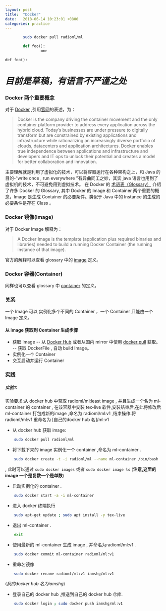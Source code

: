 ```yaml
---
layout: post
title:  "Docker"
date:   2018-06-14 10:23:01 +0800
categories: practice
---
```


``` bash
        sudo docker pull radioml/ml
```
``` python
        def foo():
                one 
```
	def foo():

# *目前是草稿，有语言不严谨之处*
### Docker 两个重要概念
对于 [Docker](https://www.google.com) ,引用[官网][docker web]的表述，为：
> Docker is the company driving the container movement and the only container platform provider to address every application across the hybrid cloud. 
> Today’s businesses are under pressure to digitally transform but are constrained by existing applications and infrastructure while rationalizing an increasingly diverse portfolio of clouds, datacenters and application architectures.
> Docker enables true independence between applications and infrastructure and developers and IT ops to unlock their potential and creates a model for better collaboration and innovation.  

主要理解就是利用了虚拟化的技术，可以将容器运行在各种架构之上，和 Java 的目的-“write once , run everywhere ”有异曲同工之妙，其实 java 语言也用到了虚拟机的技术，不可避免用到虚拟技术。
在 Docker 的 [术语表（Glossary）][docker glossary] 介绍了许多 Docker 的 Glossary, 其中 Docker 的 Image 和 Container 两个重要的概念，Image 是生成 Container 的必要条件。类似于 Java 中的 Instance 的生成的必要条件是存在 Class 。
### Docker 镜像(Image)
对于 Docker Image 解释为：
> A Docker Image is the template (application plus required binaries and libraries) needed to build a running Docker Container (the running instance of that image).

官方的解释可以查看 glossary 中的 [image][docker glossary] 定义。
### Docker 容器(Container) 
同样也可以查看 glossary 中 [container][docker glossary] 的定义。
### 关系
一个 Image 可以 实例化多个不同的 Container ，一个 Container 只能由一个 Image 定义。
#### 从 Image 获取到 Container 生成步骤
- 获取 Image 
	-- 从 [Docker Hub](https://hub.docker.com/) 或者从国内 mirror 中使用 [docker pull][image] 获取。
	-- 获取 DockerFile , 自动 build Image。
- 实例化一个 Container
- 交互启动并运行 Container

### 实践
##### 实验1:
实验要求:从 docker hub 中获取 radioml/ml:least image , 并且生成一个名为 ml-container 的 container , 在该容器中安装 tex-live 软件,安装结束后,在此将修改后 ml-container 打包成新的image ,命名为 radioml/ml:v1 ,结束操作.将 radioml/ml:v1 重命名为 [自己的docker hub 名]/ml:v1
- 从 docker hub 获取 image:  
``` bash
	sudo docker pull radioml/ml
```
- 将下载下来的 image 实例化一个 container ,命名为 ml-container . 
```bash
	sudo docker create -t -i radioml/ml --name ml-container /bin/bash
```
, 此时可以通过 `sudo docker images` 或者 `sudo docker image ls` (**注意,这里的 image 一个是复数一个是单数**)
- 启动实例化的 container . 
```bash
	sudo docker start -a -i ml-container
```
- 进入 docker 终端执行
```bash
	sudo apt-get update ; sudo apt install -y tex-live
```
- 退出 ml-container . 
```bash
	exit
```
- 使用最新的 ml-container 生成 image , 并命名为radioml/ml:v1 . 
```bash
	sudo docker commit ml-container radioml/ml:v1
```
- 重命名镜像 
```bash
	sudo docker rename radioml/ml:v1 iamshg/ml:v1
```
(*我的docker hub 名为iamshg*)
- 登录自己的 docker hub ,推送到自己的 docker hub 仓库. 
```bash
	sudo docker login ; sudo docker push iamshg/ml:v1
```  


<!--
[I'm an inline-style link](https://www.google.com)

[I'm an inline-style link with title](https://www.google.com "Google's Homepage")

[I'm a reference-style link][Arbitrary case-insensitive reference text]

[I'm a relative reference to a repository file](../blob/master/LICENSE)

[You can use numbers for reference-style link definitions][1]

Or leave it empty and use the [link text itself].

URLs and URLs in angle brackets will automatically get turned into links. 
http://www.example.com or <http://www.example.com> and sometimes 
example.com (but not on Github, for example).

Some text to show that the reference links can follow later.

[arbitrary case-insensitive reference text]: https://www.mozilla.org
[1]: http://slashdot.org
[link text itself]: http://www.reddit.com
-->

[docker web]: https://www.docker.com/what-docker
[docker glossary]: https://docs.docker.com/glossary/
[image]: https://docs.docker.com/glossary/
